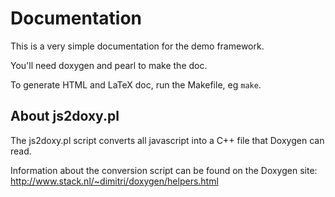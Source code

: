 # Documentation

This is a very simple documentation for the demo framework.

You'll need doxygen and pearl to make the doc.

To generate HTML and LaTeX doc, run the Makefile, eg <code>make</code>.

## About js2doxy.pl

The js2doxy.pl script converts all javascript into a C++ file that Doxygen can read.

Information about the conversion script can be found on the Doxygen site: http://www.stack.nl/~dimitri/doxygen/helpers.html